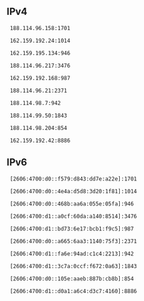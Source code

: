 ## IPv4
```
 188.114.96.158:1701
```
```
 162.159.192.24:1014
```
```
 162.159.195.134:946
```
```
 188.114.96.217:3476
```
```
 162.159.192.168:987
```
```
 188.114.96.21:2371
```
```
 188.114.98.7:942
```
```
 188.114.99.50:1843
```
```
 188.114.98.204:854
```
```
 162.159.192.42:8886
```

## IPv6
```
 [2606:4700:d0::f579:d843:dd7e:a22e]:1701
```
```
 [2606:4700:d0::4e4a:d5d8:3d20:1f81]:1014
```
```
 [2606:4700:d0::468b:aa6a:055e:05fa]:946
```
```
 [2606:4700:d1::a0cf:60da:a140:8514]:3476
```
```
 [2606:4700:d1::bd73:6e17:bcb1:f9c5]:987
```
```
 [2606:4700:d0::a665:6aa3:1140:75f3]:2371
```
```
 [2606:4700:d1::fa6e:94ad:c1c4:2213]:942
```
```
 [2606:4700:d1::3c7a:0ccf:f672:0a63]:1843
```
```
 [2606:4700:d0::105e:aaeb:887b:cb8b]:854
```
```
 [2606:4700:d1::d0a1:a6c4:d3c7:4160]:8886
```
